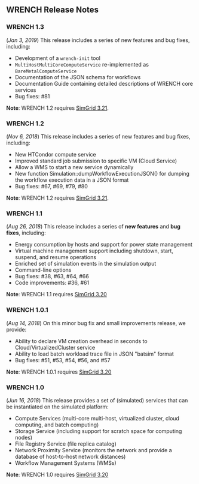 WRENCH Release Notes
------

### WRENCH 1.3

(_Jan 3, 2019_) This release includes a series of new features and bug fixes, including:

  - Development of a `wrench-init` tool
  - `MultiHostMultiCoreComputeService` re-implemented as `BareMetalComputeService`
  - Documentation of the JSON schema for workflows
  - Documentation Guide containing detailed descriptions of WRENCH core services
  - Bug fixes: #81

**Note**: WRENCH 1.2 requires [SimGrid 3.21](https://simgrid.org).

### WRENCH 1.2

(_Nov 6, 2018_) This release includes a series of new features and bug fixes, including:

  - New HTCondor compute service
  - Improved standard job submission to specific VM (Cloud Service)
  - Allow a WMS to start a new service dynamically
  - New function Simulation::dumpWorkflowExecutionJSON() for dumping the workflow execution data in a JSON format
  - Bug fixes: #67, #69, #79, #80

**Note**: WRENCH 1.2 requires [SimGrid 3.21](https://simgrid.org).

### WRENCH 1.1

(_Aug 26, 2018_) This release includes a series of **new features** and **bug fixes**, including:

  - Energy consumption by hosts and support for power state management
  - Virtual machine management support including shutdown, start, suspend, and resume operations
  - Enriched set of simulation events in the simulation output
  - Command-line options
  - Bug fixes: #38, #63, #64, #66
  - Code improvements: #36, #61

**Note**: WRENCH 1.1 requires [SimGrid 3.20](https://simgrid.org)

### WRENCH 1.0.1

(_Aug 14, 2018_) On this minor bug fix and small improvements release, we provide:

  - Ability to declare VM creation overhead in seconds to Cloud/VirtualizedCluster service
  - Ability to load batch workload trace file in JSON "batsim" format
  - Bug fixes: #51, #53, #54, #56, and #57

**Note**: WRENCH 1.0.1 requires [SimGrid 3.20](https://simgrid.org)

### WRENCH 1.0

(_Jun 16, 2018_) This release provides a set of (simulated) services that can be instantiated on the simulated platform:

  - Compute Services (multi-core multi-host, virtualized cluster, cloud computing, and batch computing)
  - Storage Service (including support for scratch space for computing nodes)
  - File Registry Service (file replica catalog)
  - Network Proximity Service (monitors the network and provide a database of host-to-host network distances)
  - Workflow Management Systems (WMSs)

**Note**: WRENCH 1.0 requires [SimGrid 3.20](https://simgrid.org)
